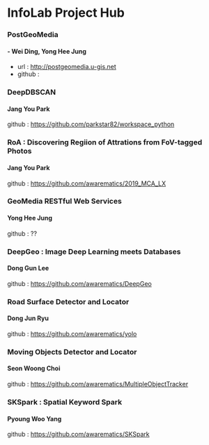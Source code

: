 # InfoLab Project Hub


### PostGeoMedia
#### - Wei Ding, Yong Hee Jung
- url : http://postgeomedia.u-gis.net
- github : 

### DeepDBSCAN
#### Jang You Park
 github : https://github.com/parkstar82/workspace_python

### RoA : Discovering Regiion of Attrations from FoV-tagged Photos
#### Jang You Park
 github : https://github.com/awarematics/2019_MCA_LX

### GeoMedia RESTful Web Services
#### Yong Hee Jung
 github : ??
 
### DeepGeo : Image Deep Learning meets Databases
#### Dong Gun Lee
 github : https://github.com/awarematics/DeepGeo
 
### Road Surface Detector and Locator
#### Dong Jun Ryu
 github : https://github.com/awarematics/yolo
 
### Moving Objects Detector and Locator
#### Seon Woong Choi
 github : https://github.com/awarematics/MultipleObjectTracker
 
### SKSpark : Spatial Keyword Spark
#### Pyoung Woo Yang
 github : https://github.com/awarematics/SKSpark
